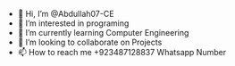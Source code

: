 - 👋 Hi, I’m @Abdullah07-CE
- 👀 I’m interested in programing 
- 🌱 I’m currently learning Computer Engineering
- 💞️ I’m looking to collaborate on Projects 
- 📫 How to reach me +923487128837 Whatsapp Number

<!---
Abdullah07-CE/Abdullah07-CE is a ✨ special ✨ repository because its `README.md` (this file) appears on your GitHub profile.
You can click the Preview link to take a look at your changes.
--->
